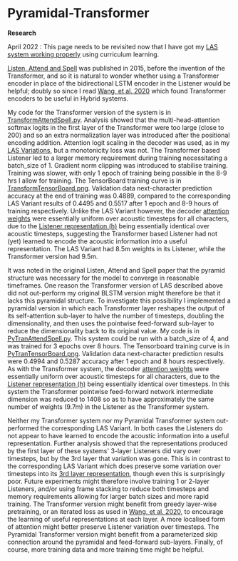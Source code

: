# Pyramidal-Transformer
<B>Research</B>

April 2022 : This page needs to be revisited now that I have got my <a href="https://github.com/redonovan/LAS-Variations">LAS system working properly</a> using curriculum learning.

<P>

<a href="https://arxiv.org/abs/1508.01211">Listen, Attend and Spell</a> was published in 2015, before the invention of the Transformer, and so it is natural to wonder whether using a Transformer encoder in place of the bidirectional LSTM encoder in the Listener would be helpful; doubly so since I read <a href="https://arxiv.org/abs/1910.09799">Wang, et al. 2020</a> which found Transformer encoders to be useful in Hybrid systems.

<P>

  My code for the Transformer version of the system is in <a href="TransformAttendSpell.py">TransformAttendSpell.py</a>.  Analysis showed that the multi-head-attention softmax logits in the first layer of the Transformer were too large (close to 200) and so an extra normalization layer was introduced after the positional encoding addition.  Attention logit scaling in the decoder was used, as in my <a href="https://github.com/redonovan/LAS-Variations">LAS Variations</a>, but a monotonicity loss was not.  The Transformer based Listener led to a larger memory requirement during training necessitating a batch_size of 1.  Gradient norm clipping was introduced to stabilise training.  Training was slower, with only 1 epoch of training being possible in the 8-9 hrs I allow for training.  The TensorBoard training curve is in <a href="TransformTensorBoard.png">TransformTensorBoard.png</a>.  Validation data next-character prediction accuracy at the end of training was 0.4889, compared to the corresponding LAS Variant results of 0.4495 and 0.5517 after 1 epoch and 8-9 hours of training respectively.  Unlike the LAS Variant however, the decoder <a href="TransformAttentionWeights.png">attention weights</a> were essentially uniform over acoustic timesteps for all characters, due to the <a href="TransformListenerRepresentation.png">Listener representation (h)</a> being essentially identical over acoustic timesteps, suggesting the Transformer based Listener had not (yet) learned to encode the acoustic information into a useful representation.  The LAS Variant had 8.5m weights in its Listener, while the Transformer version had 9.5m.

<P>

  It was noted in the original Listen, Attend and Spell paper that the pyramid structure was necessary for the model to converge in reasonable timeframes.  One reason the Transformer version of LAS described above did not out-perform my original BLSTM version might therefore be that it lacks this pyramidal structure.  To investigate this possibility I implemented a pyramidal version in which each Transformer layer reshapes the output of its self-attention sub-layer to halve the number of timesteps, doubling the dimensionality, and then uses the pointwise feed-forward sub-layer to reduce the dimensionality back to its original value.  My code is in <a href="PyTranAttendSpell.py">PyTranAttendSpell.py</a>.  This system could be run with a batch_size of 4, and was trained for 3 epochs over 8 hours.  The Tensorboard training curve is in <a href="PyTranTensorBoard.png">PyTranTensorBoard.png</a>.  Validation data next-character prediction results were 0.4994 and 0.5287 accuracy after 1 epoch and 8 hours respectively.  As with the Transformer system, the decoder <a href="PyTranAttentionWeights.png">attention weights</a> were essentially uniform over acoustic timesteps for all characters, due to the <a href="PyTranListenerRepresentation.png">Listener representation (h)</a> being essentially identical over timesteps.  In this system the Transformer pointwise feed-forward network intermediate dimension was reduced to 1408 so as to have approximately the same number of weights (9.7m) in the Listener as the Transformer system.  
<P> 

  Neither my Transformer system nor my Pyramidal Transformer system out-performed the corresponding LAS Variant.  In both cases the Listeners do not appear to have learned to encode the acoustic information into a useful representation.  Further analysis showed that the representations produced by the first layer of these systems' 3-layer Listeners did vary over timesteps, but by the 3rd layer that variation was gone.  This is in contrast to the corresponding LAS Variant which does preserve some variation over timesteps into its <a href="LASVarListenerRepresentation.png">3rd layer representation</a>, though even this is surprisingly poor.  Future experiments might therefore involve training 1 or 2-layer Listeners, and/or using frame stacking to reduce both timesteps and memory requirements allowing for larger batch sizes and more rapid training.  The Transformer version might benefit from greedy layer-wise pretraining, or an iterated loss as used in <a href="https://arxiv.org/abs/1910.09799">Wang, et al. 2020</a>, to encourage the learning of useful representations at each layer.  A more localised form of attention might better preserve Listener variation over timesteps.  The Pyramidal Transformer version might benefit from a parameterized skip connection around the pyramidal and feed-forward sub-layers.  Finally, of course, more training data and more training time might be helpful.
